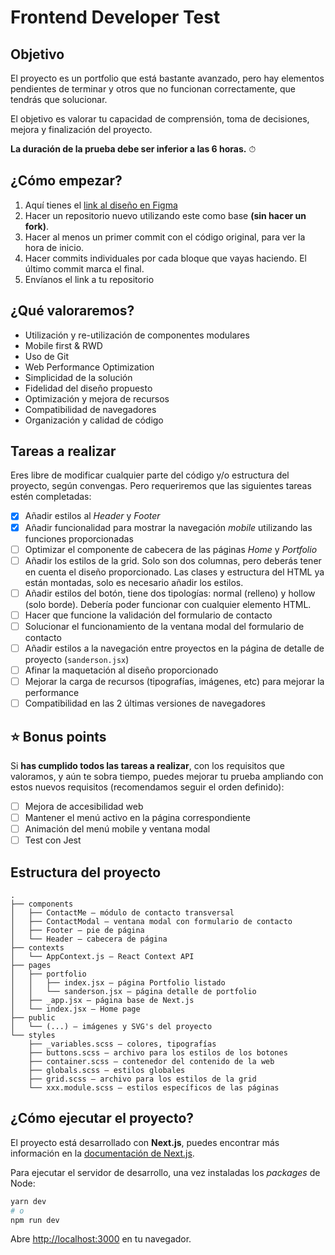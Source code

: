 # Frontend Developer Test

## Objetivo

El proyecto es un portfolio que está bastante avanzado, pero hay elementos pendientes de terminar y otros que no funcionan correctamente, que tendrás que solucionar.

El objetivo es valorar tu capacidad de comprensión, toma de decisiones, mejora y finalización del proyecto.

**La duración de la prueba debe ser inferior a las 6 horas.** ⏱

## ¿Cómo empezar?

1. Aquí tienes el [link al diseño en Figma](https://www.figma.com/file/bZ5WjEAxAZnCOmNXMnKbXJ/Frontend-Developer-Test?node-id=20%3A100)
2. Hacer un repositorio nuevo utilizando este como base **(sin hacer un fork)**.
3. Hacer al menos un primer commit con el código original, para ver la hora de inicio.
4. Hacer commits individuales por cada bloque que vayas haciendo. El último commit marca el final.
5. Envíanos el link a tu repositorio

## ¿Qué valoraremos?

* Utilización y re-utilización de componentes modulares
* Mobile first & RWD
* Uso de Git
* Web Performance Optimization
* Simplicidad de la solución
* Fidelidad del diseño propuesto
* Optimización y mejora de recursos
* Compatibilidad de navegadores
* Organización y calidad de código

## Tareas a realizar

Eres libre de modificar cualquier parte del código y/o estructura del proyecto, según convengas. Pero requeriremos que las siguientes tareas estén completadas:

- [x] Añadir estilos al _Header_ y _Footer_
- [x] Añadir funcionalidad para mostrar la navegación _mobile_ utilizando las funciones proporcionadas
- [ ] Optimizar el componente de cabecera de las páginas _Home_ y _Portfolio_
- [ ] Añadir los estilos de la grid. Solo son dos columnas, pero deberás tener en cuenta el diseño proporcionado. Las clases y estructura del HTML ya están montadas, solo es necesario añadir los estilos.
- [ ] Añadir estilos del botón, tiene dos tipologías: normal (relleno) y hollow (solo borde). Debería poder funcionar con cualquier elemento HTML.
- [ ] Hacer que funcione la validación del formulario de contacto
- [ ] Solucionar el funcionamiento de la ventana modal del formulario de contacto
- [ ] Añadir estilos a la navegación entre proyectos en la página de detalle de proyecto (`sanderson.jsx`)
- [ ] Afinar la maquetación al diseño proporcionado
- [ ] Mejorar la carga de recursos (tipografías, imágenes, etc) para mejorar la performance
- [ ] Compatibilidad en las 2 últimas versiones de navegadores

## ⭐️ Bonus points

Si **has cumplido todos las tareas a realizar**, con los requisitos que valoramos, y aún te sobra tiempo, puedes mejorar tu prueba
ampliando con estos nuevos requisitos (recomendamos seguir el orden definido):

- [ ] Mejora de accesibilidad web
- [ ] Mantener el menú activo en la página correspondiente
- [ ] Animación del menú mobile y ventana modal
- [ ] Test con Jest

## Estructura del proyecto

```
.
├── components
│   ├── ContactMe — módulo de contacto transversal
│   ├── ContactModal — ventana modal con formulario de contacto
│   ├── Footer — pie de página
│   └── Header — cabecera de página
├── contexts
│   └── AppContext.js — React Context API
├── pages
│   ├── portfolio
│   │   ├── index.jsx — página Portfolio listado
│   │   └── sanderson.jsx — página detalle de portfolio
│   ├── _app.jsx — página base de Next.js
│   └── index.jsx — Home page
├── public
│   └── (...) — imágenes y SVG's del proyecto
└── styles
    ├── _variables.scss — colores, tipografías
    ├── buttons.scss — archivo para los estilos de los botones
    ├── container.scss — contenedor del contenido de la web
    ├── globals.scss — estilos globales
    ├── grid.scss — archivo para los estilos de la grid
    └── xxx.module.scss — estilos específicos de las páginas
```

## ¿Cómo ejecutar el proyecto?

El proyecto está desarrollado con **Next.js**, puedes encontrar más información en la [documentación de Next.js](https://nextjs.org/docs).

Para ejecutar el servidor de desarrollo, una vez instaladas los _packages_ de Node:

```bash
yarn dev
# o
npm run dev
```

Abre [http://localhost:3000](http://localhost:3000) en tu navegador.
